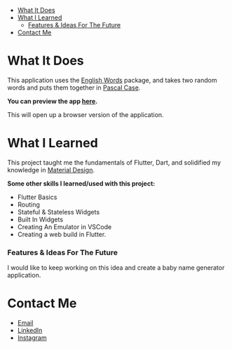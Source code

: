 
- [What It Does](#what-it-does)
- [What I Learned](#what-i-learned)
    - [Features & Ideas For The Future](#features--ideas-for-the-future)
- [Contact Me](#contact-me)

# What It Does

This application uses the [English Words](https://pub.dev/packages/english_words) package, and takes two random words and puts them together in [Pascal Case](https://www.theserverside.com/definition/Pascal-case).

**You can preview the app [here](https://coletoncodes.github.io/RandomWordGenerator/).**

 This will open up a browser version of the application.

# What I Learned

This project taught me the fundamentals of Flutter, Dart, and solidified my knowledge in [Material Design](https://material.io/develop/flutter).

**Some other skills I learned/used with this project:**
- Flutter Basics
- Routing
- Stateful & Stateless Widgets
- Built In Widgets
- Creating An Emulator in VSCode
- Creating a web build in Flutter.

### Features & Ideas For The Future

I would like to keep working on this idea and create a baby name generator application. 

# Contact Me

* [Email](mailto:coletoncodes@gmail.com)
* [LinkedIn](https://www.linkedin.com/in/coletongorecke/)
* [Instagram](https://www.instagram.com/coletongorecke)
